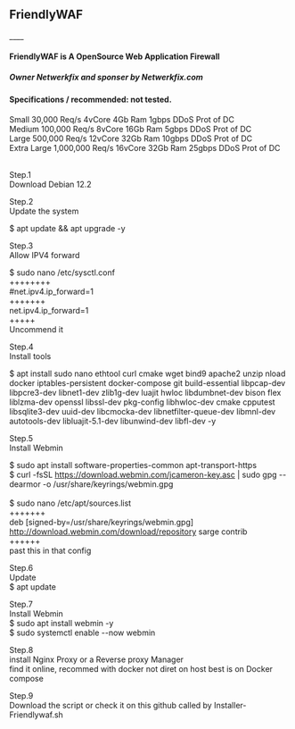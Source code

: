 <h2>FriendlyWAF</h2>
____

<h4>FriendlyWAF is A OpenSource Web Application Firewall</h4>

<h5>Owner Netwerkfix and sponser by Netwerkfix.com</h5>

<h4>Specifications / recommended: not tested.</h4>
Small	30,000 Req/s	4vCore	4Gb Ram	1gbps	DDoS Prot of DC <br>
Medium	100,000 Req/s	8vCore	16Gb Ram	5gbps	DDoS Prot of DC<br>
Large	500,000 Req/s	12vCore	32Gb Ram	10gbps	DDoS Prot of DC<br>
Extra Large	1,000,000 Req/s	16vCore	32Gb Ram	25gbps	DDoS Prot of DC<br><br>


Step.1<br>
Download Debian 12.2<br>


Step.2<br>
Update the system<br>

$ apt update && apt upgrade -y<br>

Step.3<br>
Allow IPV4 forward<br>

$ sudo nano /etc/sysctl.conf<br>
++++++++<br>
#net.ipv4.ip_forward=1<br>
+++++++<br>
net.ipv4.ip_forward=1<br>
+++++<br>
Uncommend it<br>

Step.4<br>
Install tools<br>

$ apt install sudo nano ethtool curl cmake wget bind9 apache2 unzip nload docker iptables-persistent docker-compose git build-essential libpcap-dev libpcre3-dev libnet1-dev zlib1g-dev luajit hwloc libdumbnet-dev bison flex liblzma-dev openssl libssl-dev pkg-config libhwloc-dev cmake cpputest libsqlite3-dev uuid-dev libcmocka-dev libnetfilter-queue-dev libmnl-dev autotools-dev libluajit-5.1-dev libunwind-dev libfl-dev -y<br>

Step.5<br>
Install Webmin<br>

$ sudo apt install software-properties-common apt-transport-https<br>
$ curl -fsSL https://download.webmin.com/jcameron-key.asc | sudo gpg --dearmor -o /usr/share/keyrings/webmin.gpg<br><br>
$ sudo nano /etc/apt/sources.list<br>
+++++++<br>
deb [signed-by=/usr/share/keyrings/webmin.gpg] http://download.webmin.com/download/repository sarge contrib<br>
++++++<br>
past this in that config<br>

Step.6<br>
Update<br>
$ apt update<br>

Step.7<br>
Install Webmin<br>
$ sudo apt install webmin -y<br>
$ sudo systemctl enable --now webmin<br>

Step.8<br>
install Nginx Proxy or a Reverse proxy Manager<br>
find it online, recommed with docker not diret on host best is on Docker compose<br>

Step.9<br>
Download the script or check it on this github called by Installer-Friendlywaf.sh<br>
